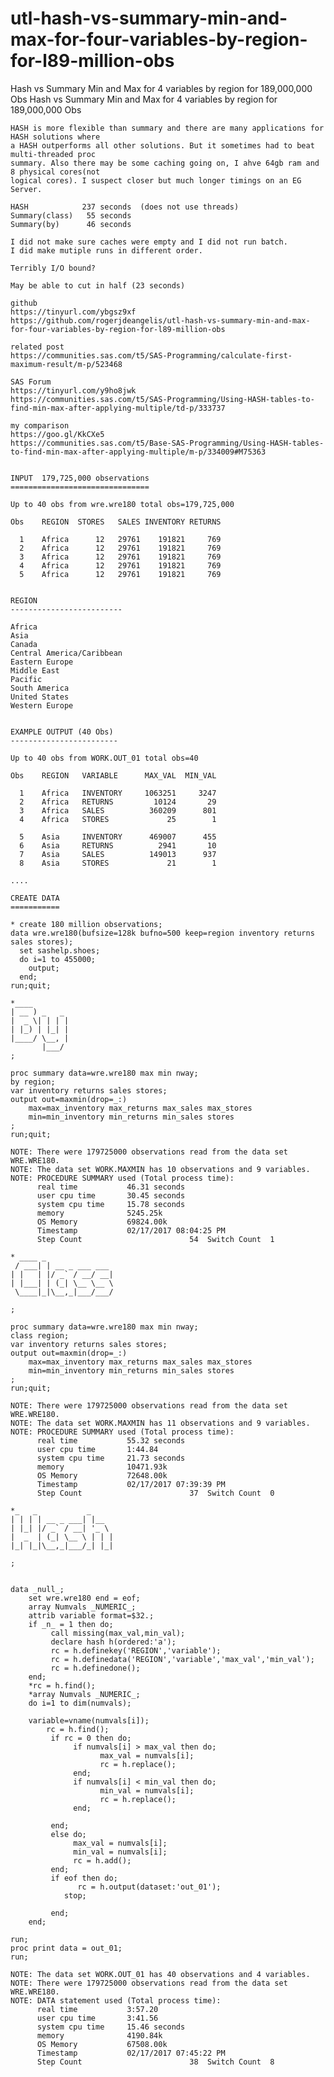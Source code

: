 # utl-hash-vs-summary-min-and-max-for-four-variables-by-region-for-l89-million-obs
Hash vs Summary Min and Max for 4 variables by region for 189,000,000 Obs
    Hash vs Summary Min and Max for 4 variables by region for 189,000,000 Obs

    HASH is more flexible than summary and there are many applications for HASH solutions where
    a HASH outperforms all other solutions. But it sometimes had to beat multi-threaded proc
    summary. Also there may be some caching going on, I ahve 64gb ram and 8 physical cores(not
    logical cores). I suspect closer but much longer timings on an EG Server.

    HASH            237 seconds  (does not use threads)
    Summary(class)   55 seconds
    Summary(by)      46 seconds

    I did not make sure caches were empty and I did not run batch.
    I did make mutiple runs in different order.

    Terribly I/O bound?

    May be able to cut in half (23 seconds)

    github
    https://tinyurl.com/ybgsz9xf
    https://github.com/rogerjdeangelis/utl-hash-vs-summary-min-and-max-for-four-variables-by-region-for-l89-million-obs

    related post
    https://communities.sas.com/t5/SAS-Programming/calculate-first-maximum-result/m-p/523468

    SAS Forum
    https://tinyurl.com/y9ho8jwk
    https://communities.sas.com/t5/SAS-Programming/Using-HASH-tables-to-find-min-max-after-applying-multiple/td-p/333737

    my comparison
    https://goo.gl/KkCXe5
    https://communities.sas.com/t5/Base-SAS-Programming/Using-HASH-tables-to-find-min-max-after-applying-multiple/m-p/334009#M75363


    INPUT  179,725,000 observations
    ===============================

    Up to 40 obs from wre.wre180 total obs=179,725,000

    Obs    REGION  STORES   SALES INVENTORY RETURNS

      1    Africa      12   29761    191821     769
      2    Africa      12   29761    191821     769
      3    Africa      12   29761    191821     769
      4    Africa      12   29761    191821     769
      5    Africa      12   29761    191821     769


    REGION
    -------------------------

    Africa
    Asia
    Canada
    Central America/Caribbean
    Eastern Europe
    Middle East
    Pacific
    South America
    United States
    Western Europe


    EXAMPLE OUTPUT (40 Obs)
    ------------------------

    Up to 40 obs from WORK.OUT_01 total obs=40

    Obs    REGION   VARIABLE      MAX_VAL  MIN_VAL

      1    Africa   INVENTORY     1063251     3247
      2    Africa   RETURNS         10124       29
      3    Africa   SALES          360209      801
      4    Africa   STORES             25        1

      5    Asia     INVENTORY      469007      455
      6    Asia     RETURNS          2941       10
      7    Asia     SALES          149013      937
      8    Asia     STORES             21        1

    ....

    CREATE DATA
    ===========

    * create 180 million observations;
    data wre.wre180(bufsize=128k bufno=500 keep=region inventory returns sales stores);
      set sashelp.shoes;
      do i=1 to 455000;
        output;
      end;
    run;quit;

    *____
    | __ ) _   _
    |  _ \| | | |
    | |_) | |_| |
    |____/ \__, |
           |___/
    ;

    proc summary data=wre.wre180 max min nway;
    by region;
    var inventory returns sales stores;
    output out=maxmin(drop=_:)
        max=max_inventory max_returns max_sales max_stores
        min=min_inventory min_returns min_sales stores
    ;
    run;quit;

    NOTE: There were 179725000 observations read from the data set WRE.WRE180.
    NOTE: The data set WORK.MAXMIN has 10 observations and 9 variables.
    NOTE: PROCEDURE SUMMARY used (Total process time):
          real time           46.31 seconds
          user cpu time       30.45 seconds
          system cpu time     15.78 seconds
          memory              5245.25k
          OS Memory           69824.00k
          Timestamp           02/17/2017 08:04:25 PM
          Step Count                        54  Switch Count  1

    * ____ _
     / ___| | __ _ ___ ___
    | |   | |/ _` / __/ __|
    | |___| | (_| \__ \__ \
     \____|_|\__,_|___/___/

    ;

    proc summary data=wre.wre180 max min nway;
    class region;
    var inventory returns sales stores;
    output out=maxmin(drop=_:)
        max=max_inventory max_returns max_sales max_stores
        min=min_inventory min_returns min_sales stores
    ;
    run;quit;

    NOTE: There were 179725000 observations read from the data set WRE.WRE180.
    NOTE: The data set WORK.MAXMIN has 11 observations and 9 variables.
    NOTE: PROCEDURE SUMMARY used (Total process time):
          real time           55.32 seconds
          user cpu time       1:44.84
          system cpu time     21.73 seconds
          memory              10471.93k
          OS Memory           72648.00k
          Timestamp           02/17/2017 07:39:39 PM
          Step Count                        37  Switch Count  0

    *_   _           _
    | | | | __ _ ___| |__
    | |_| |/ _` / __| '_ \
    |  _  | (_| \__ \ | | |
    |_| |_|\__,_|___/_| |_|

    ;


    data _null_;
        set wre.wre180 end = eof;
        array Numvals _NUMERIC_;
        attrib variable format=$32.;
        if _n_ = 1 then do;
             call missing(max_val,min_val);
             declare hash h(ordered:'a');
             rc = h.definekey('REGION','variable');
             rc = h.definedata('REGION','variable','max_val','min_val');
             rc = h.definedone();
        end;
        *rc = h.find();
        *array Numvals _NUMERIC_;
        do i=1 to dim(numvals);

        variable=vname(numvals[i]);
            rc = h.find();
             if rc = 0 then do;
                  if numvals[i] > max_val then do;
                        max_val = numvals[i];
                        rc = h.replace();
                  end;
                  if numvals[i] < min_val then do;
                        min_val = numvals[i];
                        rc = h.replace();
                  end;

             end;
             else do;
                  max_val = numvals[i];
                  min_val = numvals[i];
                  rc = h.add();
             end;
             if eof then do;
                   rc = h.output(dataset:'out_01');
                stop;

             end;
        end;

    run;
    proc print data = out_01;
    run;

    NOTE: The data set WORK.OUT_01 has 40 observations and 4 variables.
    NOTE: There were 179725000 observations read from the data set WRE.WRE180.
    NOTE: DATA statement used (Total process time):
          real time           3:57.20
          user cpu time       3:41.56
          system cpu time     15.46 seconds
          memory              4190.84k
          OS Memory           67508.00k
          Timestamp           02/17/2017 07:45:22 PM
          Step Count                        38  Switch Count  8



